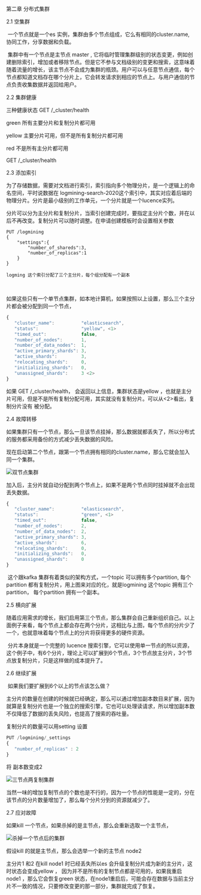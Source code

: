 第二章 分布式集群

2.1 空集群

​	一个节点就是一个es 实例，集群由多个节点组成，它么有相同的cluster.name, 协同工作，分享数据和负载。

​	集群中有一个节点是主节点 master , 它将临时管理集群级别的状态变更，例如创建删除索引，增加或者移除节点。但是它不参与文档级别的变更和搜索，这意味着随着流量的增长，该主节点不会成为集群的瓶颈。用户可以与任意节点通信，每个节点都知道文档存在哪个分片上，它会转发请求到相应的节点上。与用户通信的节点负责收集数据并返回给用户。



2.2 集群健康

三种健康状态    GET /_cluster/health

green 	所有主要分片和复制分片都可用

yellow   主要分片可用，但不是所有复制分片都可用

red  不是所有主分片都可用

GET /_cluster/health



2.3 添加索引

​	为了存储数据，需要对文档进行索引，索引指向多个物理分片，是一个逻辑上的命名空间，平时说数据在 logmining-search-2020这个索引中，其实对应着后端的物理分片。分片是最小级别的工作单元，一个分片就是一个lucence实列。

​	分片可以分为主分片和复制分片，当索引创建完成时，要指定主分片个数，并在以后不再改变。复制分片可以随时调整。在申请创建模板时会设置相关参数

```
PUT /logmining
{
	"settings":{
		"number_of_shareds":3,
		"number_of_replicas":1
	}
}

logming 这个索引分配了三个主分片，每个组分配有一个副本
```

​	

如果这些只有一个单节点集群，如本地计算机，如果按照以上设置，那么三个主分片都会被分配到同一个节点，

```Javascript
{
   "cluster_name":          "elasticsearch",
   "status":                "yellow", <1>
   "timed_out":             false,
   "number_of_nodes":       1,
   "number_of_data_nodes":  1,
   "active_primary_shards": 3,
   "active_shards":         3,
   "relocating_shards":     0,
   "initializing_shards":   0,
   "unassigned_shards":     3 <2>
}
```

如果 GET /_cluster/health， 会返回以上信息，集群状态是yellow ，也就是主分片可用，但是不是所有复制分配可用，其实就没有复制分片。可以从<2>看出，复制分片没有 被分配。



2.4  故障转移

如果集群只有一个节点，那么一旦该节点挂掉，那么数据就都丢失了，所以分布式的服务都采用备份的方式减少丢失数据的风险。

现在启动第二个节点，跟第一个节点拥有相同的cluster.name，那么它就会加入同一个集群。

![双节点集群](https://raw.githubusercontent.com/looly/elasticsearch-definitive-guide-cn/master/images/elas_0203.png)

加入后，主分片就自动分配到两个节点上，如果不是两个节点同时挂掉就不会出现丢失数据。

```Javascript
{
   "cluster_name":          "elasticsearch",
   "status":                "green", <1>
   "timed_out":             false,
   "number_of_nodes":       2,
   "number_of_data_nodes":  2,
   "active_primary_shards": 3,
   "active_shards":         6,
   "relocating_shards":     0,
   "initializing_shards":   0,
   "unassigned_shards":     0
}
```

​	这个跟kafka 集群有着类似的架构方式，一个topic 可以拥有多个partition, 每个partition 都有复制分片，用上图来对应的化，就是logmining 这个topic 拥有三个partition， 每个partition 拥有一个副本。



2.5 横向扩展

​	随着应用需求的增长，我们启用第三个节点，那么集群会自己重新组织自己。以上面例子来看，每个节点上都会存在两个分片，这相比与上图，每个节点的分片少了一个，也就意味着每个节点上的分片将获得更多的硬件资源。

​	分片本身就是一个完整的 lucence 搜索引擎，它可以使用单一节点的所以资源，这个例子中，有6个分片，理论上可以扩展到6个节点，3个节点放主分片，3个节点放复制分片，只是这样做的成本提升了。



2.6  继续扩展

​	如果我们要扩展到6个以上的节点该怎么做？ 

​	主分片的数量在创建的时候就已经确定，那么可以通过增加副本数目来扩展，因为就算是复制分片也是一个独立的搜索引擎，它也可以处理读请求，所以增加副本数不仅降低了数据的丢失风险，也提高了搜索的吞吐量。

复制分片的数量可以用setting 设置

```Javascript
PUT /logmining/_settings
{
   "number_of_replicas" : 2
}
```

将 副本数变成2



![三节点两复制集群](https://raw.githubusercontent.com/looly/elasticsearch-definitive-guide-cn/master/images/elas_0205.png)



当然一味的增加复制节点的个数也是不行的，因为一个节点的性能是一定的，分在该节点的分片数量增加了，那么每个分片分到的资源就减少了。



2.7 应对故障

如果kill 一个节点，如果杀掉的是主节点，那么会重新选取一个主节点，

![杀掉一个节点后的集群](https://raw.githubusercontent.com/looly/elasticsearch-definitive-guide-cn/master/images/elas_0206.png)

假设kill 的就是主节点，那么会选举一个新的主节点 node2

主分片1 和2 在kill node1 时已经丢失所以es 会升级复制分片成为新的主分片，这时状态会变成yellow ， 因为并不是所有的复制节点都是可用的，如果我重启node1 ，那么它会恢复green 状态，在node1重启后，可能会存在数据与当前主分片不一致的情况，只要修改变更的那一部分，集群就完成了恢复。

